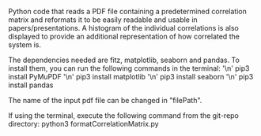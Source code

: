 Python code that reads a PDF file containing a predetermined correlation matrix and reformats it to be easily readable and usable in papers/presentations.
A histogram of the individual correlations is also displayed to provide an additional representation of how correlated the system is.

The dependencies needed are fitz, matplotlib, seaborn and pandas. 
To install them, you can run the following commands in the terminal: '\n'
pip3 install PyMuPDF '\n'
pip3 install matplotlib '\n'
pip3 install seaborn '\n'
pip3 install pandas

The name of the input pdf file can be changed in "filePath".

If using the terminal, execute the following command from the git-repo directory:
  python3 formatCorrelationMatrix.py



